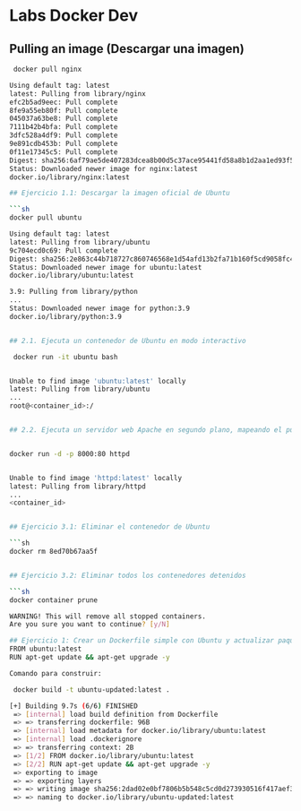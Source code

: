 # Labs Docker Dev 

## Pulling an image (Descargar una imagen)

```sh
 docker pull nginx

Using default tag: latest
latest: Pulling from library/nginx
efc2b5ad9eec: Pull complete 
8fe9a55eb80f: Pull complete 
045037a63be8: Pull complete 
7111b42b4bfa: Pull complete 
3dfc528a4df9: Pull complete 
9e891cdb453b: Pull complete 
0f11e17345c5: Pull complete 
Digest: sha256:6af79ae5de407283dcea8b00d5c37ace95441fd58a8b1d2aa1ed93f5511bb18c
Status: Downloaded newer image for nginx:latest
docker.io/library/nginx:latest

## Ejercicio 1.1: Descargar la imagen oficial de Ubuntu

```sh
docker pull ubuntu

Using default tag: latest
latest: Pulling from library/ubuntu
9c704ecd0c69: Pull complete 
Digest: sha256:2e863c44b718727c860746568e1d54afd13b2fa71b160f5cd9058fc436217b30
Status: Downloaded newer image for ubuntu:latest
docker.io/library/ubuntu:latest

3.9: Pulling from library/python
...
Status: Downloaded newer image for python:3.9
docker.io/library/python:3.9


## 2.1. Ejecuta un contenedor de Ubuntu en modo interactivo

 docker run -it ubuntu bash


Unable to find image 'ubuntu:latest' locally
latest: Pulling from library/ubuntu
...
root@<container_id>:/


## 2.2. Ejecuta un servidor web Apache en segundo plano, mapeando el puerto 8000 del host al puerto 80 del contenedor


docker run -d -p 8000:80 httpd


Unable to find image 'httpd:latest' locally
latest: Pulling from library/httpd
...
<container_id>


## Ejercicio 3.1: Eliminar el contenedor de Ubuntu

```sh
docker rm 8ed70b67aa5f


## Ejercicio 3.2: Eliminar todos los contenedores detenidos

```sh
docker container prune

WARNING! This will remove all stopped containers.
Are you sure you want to continue? [y/N]

## Ejercicio 1: Crear un Dockerfile simple con Ubuntu y actualizar paquetes
FROM ubuntu:latest
RUN apt-get update && apt-get upgrade -y

Comando para construir:

 docker build -t ubuntu-updated:latest .

[+] Building 9.7s (6/6) FINISHED                                                                                                                 docker:default
 => [internal] load build definition from Dockerfile                                                                                                       0.0s
 => => transferring dockerfile: 96B                                                                                                                        0.0s
 => [internal] load metadata for docker.io/library/ubuntu:latest                                                                                           0.0s
 => [internal] load .dockerignore                                                                                                                          0.1s
 => => transferring context: 2B                                                                                                                            0.0s
 => [1/2] FROM docker.io/library/ubuntu:latest                                                                                                             0.1s
 => [2/2] RUN apt-get update && apt-get upgrade -y                                                                                                         8.4s
 => exporting to image                                                                                                                                     0.7s
 => => exporting layers                                                                                                                                    0.6s
 => => writing image sha256:2dad02e0bf7806b5b548c5cd0d273930516f417aef367c7a735b430a1a4f2857                                                               0.0s
 => => naming to docker.io/library/ubuntu-updated:latest
   